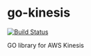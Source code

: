 # go-kinesis
[![Build Status](https://travis-ci.org/sendgridlabs/go-kinesis.png?branch=master)](https://travis-ci.org/sendgridlabs/go-kinesis)

GO library for AWS Kinesis
